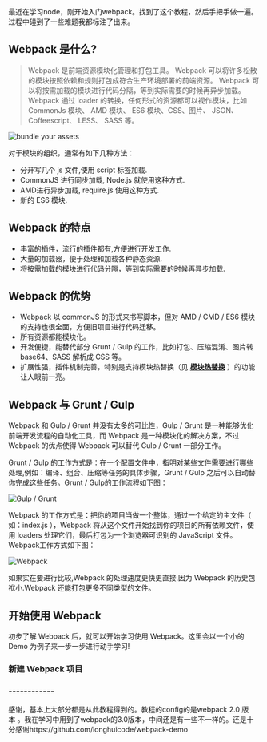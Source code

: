 最近在学习node，刚开始入门webpack。找到了这个教程，然后手把手做一遍。过程中碰到了一些难题我都标注了出来。

## Webpack 是什么?
> Webpack 是前端资源模块化管理和打包工具。
> Webpack 可以将许多松散的模块按照依赖和规则打包成符合生产环境部署的前端资源。
> Webpack 可以将按需加载的模块进行代码分隔，等到实际需要的时候再异步加载。
> Webpack 通过 loader 的转换，任何形式的资源都可以视作模块，比如 CommonJs 模块、 AMD 模块、 ES6 模块、CSS、图片、 JSON、Coffeescript、 LESS、 SASS 等。

![bundle your assets](http://upload-images.jianshu.io/upload_images/6171922-f40a5af399821919.png?imageMogr2/auto-orient/strip%7CimageView2/2/w/1240)

对于模块的组织，通常有如下几种方法：
- 分开写几个 js 文件,使用 script 标签加载.
- CommonJS 进行同步加载, Node.js 就使用这种方式.
- AMD进行异步加载, require.js 使用这种方式.
- 新的 ES6 模块.

## Webpack 的特点
- 丰富的插件，流行的插件都有,方便进行开发工作.
- 大量的加载器，便于处理和加载各种静态资源.
- 将按需加载的模块进行代码分隔，等到实际需要的时候再异步加载.

## Webpack 的优势
- Webpack 以 commonJS 的形式来书写脚本，但对 AMD / CMD / ES6 模块 的支持也很全面，方便旧项目进行代码迁移。
- 所有资源都能模块化。
- 开发便捷，能替代部分 Grunt / Gulp 的工作，比如打包、压缩混淆、图片转 base64、SASS 解析成 CSS 等。
- 扩展性强，插件机制完善，特别是支持模块热替换（见  [**模块热替换**](http://www.css88.com/doc/webpack2/concepts/hot-module-replacement/) ）的功能让人眼前一亮。

## Webpack 与 Grunt / Gulp
 Webpack 和 Gulp / Grunt  并没有太多的可比性，Gulp / Grunt 是一种能够优化前端开发流程的自动化工具，而 Webpack 是一种模块化的解决方案，不过 Webpack 的优点使得 Webpack 可以替代 Gulp / Grunt 一部分工作。

Grunt / Gulp 的工作方式是：在一个配置文件中，指明对某些文件需要进行哪些处理,例如：编译、组合、压缩等任务的具体步骤，Grunt / Gulp 之后可以自动替你完成这些任务。Grunt / Gulp的工作流程如下图：

![Gulp / Grunt](http://upload-images.jianshu.io/upload_images/1031000-d0693c06bb3a00e3.png?imageMogr2/auto-orient/strip%7CimageView2/2/w/1240)

Webpack 的工作方式是：把你的项目当做一个整体，通过一个给定的主文件（ 如：index.js ），Webpack 将从这个文件开始找到你的项目的所有依赖文件，使用 loaders 处理它们，最后打包为一个浏览器可识别的 JavaScript 文件。Webpack工作方式如下图：

![Webpack](http://upload-images.jianshu.io/upload_images/1031000-160bc667d3b6093a.png?imageMogr2/auto-orient/strip%7CimageView2/2/w/1240)

如果实在要进行比较,Webpack 的处理速度更快更直接,因为 Webpack 的历史包袱小.Webpack 还能打包更多不同类型的文件。

## 开始使用 Webpack
初步了解 Webpack 后，就可以开始学习使用 Webpack。这里会以一个小的 Demo 为例子来一步一步进行动手学习!

### 新建 Webpack 项目




### ------------ ###
感谢，基本上大部分都是从此教程得到的。教程的config的是webpack 2.0 版本 。我在学习中用到了webpack的3.0版本，中间还是有一些不一样的。还是十分感谢https://github.com/longhuicode/webpack-demo
